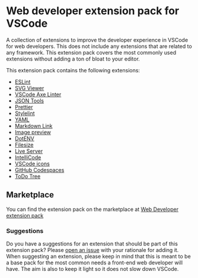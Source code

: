 # Web developer extension pack for VSCode

A collection of extensions to improve the developer experience in VSCode for web developers. This does not include any extensions that are related to any framework. This extension pack covers the most commonly used extensions without adding a ton of bloat to your editor.

This extension pack contains the following extensions:

- [ESLint](https://marketplace.visualstudio.com/items?itemName=dbaeumer.vscode-eslint)
- [SVG Viewer](https://marketplace.visualstudio.com/items?itemName=cssho.vscode-svgviewer)
- [VSCode Axe Linter](https://marketplace.visualstudio.com/items?itemName=deque-systems.vscode-axe-linter)
- [JSON Tools](https://marketplace.visualstudio.com/items?itemName=eriklynd.json-tools)
- [Prettier](https://marketplace.visualstudio.com/items?itemName=esbenp.prettier-vscode)
- [Stylelint](https://marketplace.visualstudio.com/items?itemName=stylelint.vscode-stylelint)
- [YAML](https://marketplace.visualstudio.com/items?itemName=redhat.vscode-yaml)
- [Markdown Link](https://marketplace.visualstudio.com/items?itemName=DavidAnson.vscode-markdownlint)
- [Image preview](https://marketplace.visualstudio.com/items?itemName=kisstkondoros.vscode-gutter-preview)
- [DotENV](https://marketplace.visualstudio.com/items?itemName=mikestead.dotenv)
- [Filesize](https://marketplace.visualstudio.com/items?itemName=mkxml.vscode-filesize)
- [Live Server](https://marketplace.visualstudio.com/items?itemName=ritwickdey.LiveServer)
- [IntelliCode](https://marketplace.visualstudio.com/items?itemName=VisualStudioExptTeam.vscodeintellicode)
- [VSCode icons](https://marketplace.visualstudio.com/items?itemName=vscode-icons-team.vscode-icons)
- [GitHub Codespaces](https://marketplace.visualstudio.com/items?itemName=GitHub.codespaces)
- [ToDo Tree](https://marketplace.visualstudio.com/items?itemName=Gruntfuggly.todo-tree)

## Marketplace

You can find the extension pack on the marketplace at [Web Developer extension pack](https://marketplace.visualstudio.com/items?itemName=MechanicalInk.vscode-web-developer-extension-pack)

### Suggestions

Do you have a suggestions for an extension that should be part of this extension pack? Please [open an issue](https://github.com/schalkneethling/web-developer-extension-pack/issues/new) with your rationale for adding it. When suggesting an extension, please keep in mind that this is meant to be a base pack for the most common needs a front-end web developer will have. The aim is also to keep it light so it does not slow down VSCode.

